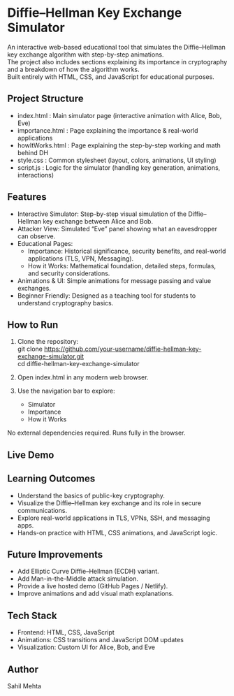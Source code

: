 # Diffie–Hellman Key Exchange Simulator

An interactive web-based educational tool that simulates the Diffie–Hellman key exchange algorithm with step-by-step animations.  
The project also includes sections explaining its importance in cryptography and a breakdown of how the algorithm works.  
Built entirely with HTML, CSS, and JavaScript for educational purposes.  

## Project Structure

- index.html : Main simulator page (interactive animation with Alice, Bob, Eve)  
- importance.html : Page explaining the importance & real-world applications  
- howItWorks.html : Page explaining the step-by-step working and math behind DH  
- style.css : Common stylesheet (layout, colors, animations, UI styling)  
- script.js : Logic for the simulator (handling key generation, animations, interactions)  

## Features

- Interactive Simulator: Step-by-step visual simulation of the Diffie–Hellman key exchange between Alice and Bob.  
- Attacker View: Simulated “Eve” panel showing what an eavesdropper can observe.  
- Educational Pages:  
  - Importance: Historical significance, security benefits, and real-world applications (TLS, VPN, Messaging).  
  - How it Works: Mathematical foundation, detailed steps, formulas, and security considerations.  
- Animations & UI: Simple animations for message passing and value exchanges.  
- Beginner Friendly: Designed as a teaching tool for students to understand cryptography basics.  

## How to Run

1. Clone the repository:  
   git clone https://github.com/your-username/diffie-hellman-key-exchange-simulator.git  
   cd diffie-hellman-key-exchange-simulator  

2. Open index.html in any modern web browser.  

3. Use the navigation bar to explore:  
   - Simulator  
   - Importance  
   - How it Works  

No external dependencies required. Runs fully in the browser.  

## Live Demo


## Learning Outcomes

- Understand the basics of public-key cryptography.  
- Visualize the Diffie–Hellman key exchange and its role in secure communications.  
- Explore real-world applications in TLS, VPNs, SSH, and messaging apps.  
- Hands-on practice with HTML, CSS animations, and JavaScript logic.  

## Future Improvements

- Add Elliptic Curve Diffie–Hellman (ECDH) variant.  
- Add Man-in-the-Middle attack simulation.  
- Provide a live hosted demo (GitHub Pages / Netlify).  
- Improve animations and add visual math explanations.  

## Tech Stack

- Frontend: HTML, CSS, JavaScript  
- Animations: CSS transitions and JavaScript DOM updates  
- Visualization: Custom UI for Alice, Bob, and Eve  

## Author

Sahil Mehta  

